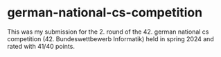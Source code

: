 # german-national-cs-competition
This was my submission for the 2. round of the 42. german national cs competition (42. Bundeswettbewerb Informatik) held in spring 2024 and rated with 41/40 points.
